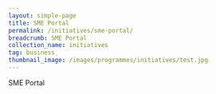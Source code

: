 ```yaml
---
layout: simple-page
title: SME Portal
permalink: /initiatives/sme-portal/
breadcrumb: SME Portal
collection_name: initiatives
tag: business
thumbnail_image: /images/programmes/initiatives/test.jpg
---
```


SME Portal